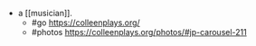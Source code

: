 - a [[musician]].
  - #go https://colleenplays.org/
  - #photos https://colleenplays.org/photos/#jp-carousel-211
